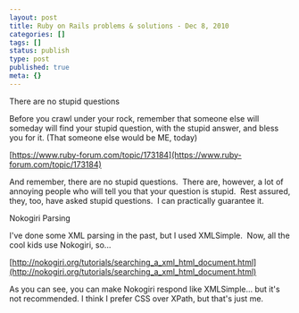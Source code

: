 ```yaml
---
layout: post
title: Ruby on Rails problems & solutions - Dec 8, 2010
categories: []
tags: []
status: publish
type: post
published: true
meta: {}
---
```


There are no stupid questions



Before you crawl under your rock, remember that someone else will someday will find your stupid question, with the stupid answer, and bless you for it. (That someone else would be ME, today)



[https://www.ruby-forum.com/topic/173184](https://www.ruby-forum.com/topic/173184)

And remember, there are no stupid questions.  There are, however, a lot of annoying people who will tell you that your question is stupid.  Rest assured, they, too, have asked stupid questions.  I can practically guarantee it.  

Nokogiri Parsing



I've done some XML parsing in the past, but I used XMLSimple.  Now, all the cool kids use Nokogiri, so...



[http://nokogiri.org/tutorials/searching_a_xml_html_document.html](http://nokogiri.org/tutorials/searching_a_xml_html_document.html)



As you can see, you can make Nokogiri respond like XMLSimple... but it's not recommended. I think I prefer CSS over XPath, but that's just me. 
